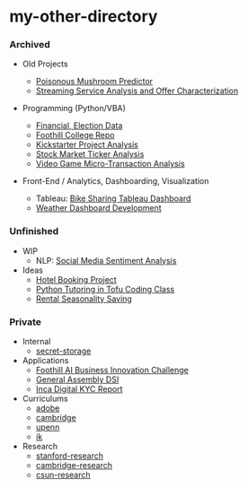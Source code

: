 # my-other-directory

### Archived
- Old Projects
    - [Poisonous Mushroom Predictor](https://github.com/cdenq/mushroom-edibility-predictor-web-app)
    - [Streaming Service Analysis and Offer Characterization](https://github.com/cdenq/streaming-service-analysis-and-offer-characterization)

- Programming (Python/VBA)
    - [Financial, Election Data](https://github.com/cdenq/financial-and-election-data-programming)
    - [Foothill College Repo](https://github.com/cdenq/my-foothill-college-repo/)
    - [Kickstarter Project Analysis](https://github.com/cdenq/kickstarter-project-analysis)
    - [Stock Market Ticker Analysis](https://github.com/cdenq/stock-market-ticker-analysis)
    - [Video Game Micro-Transaction Analysis](https://github.com/cdenq/video-game-micro-transaction-analysis)

- Front-End / Analytics, Dashboarding, Visualization
    - Tableau: [Bike Sharing Tableau Dashboard](https://github.com/cdenq/bike-sharing-tableau-dashboard)
    - [Weather Dashboard Development](https://github.com/cdenq/web-dashboard-on-weather-data)

### Unfinished
- WIP
    - NLP: [Social Media Sentiment Analysis](https://github.com/cdenq/branding-analysis-of-top-nonprofit-phd-dissertation)
- Ideas
    - [Hotel Booking Project](https://github.com/cdenq/hotel-booking-platform-data-consulting)
    - [Python Tutoring in Tofu Coding Class](https://github.com/cdenq/tofu-coding-class)
    - [Rental Seasonality Saving](https://github.com/cdenq/seasonality-analysis-for-rental-savings)

### Private
- Internal
    - [secret-storage](https://github.com/cdenq/secret-storage)
- Applications
    - [Foothill AI Business Innovation Challenge](https://github.com/cdenq/foothill-business-innovation-challenge-2022)
    - [General Assembly DSI](https://github.com/cdenq/kickstarter_check)
    - [Inca Digital KYC Report](https://github.com/cdenq/inca-digital-remittance-kyc-report)
- Curriculums
    - [adobe](https://github.com/cdenq/adobe-ga-dsi)
    - [cambridge](https://github.com/cdenq/ml-camp-0-participants)
    - [upenn](https://github.com/cdenq/data-analytics-visualization-2021-penn-bootcamp)
    - [ik](https://github.com/cdenq/interview-kickstart)
- Research
    - [stanford-research](https://github.com/cdenq/stanford-spar-2023)
    - [cambridge-research](https://github.com/cdenq/cambridge-ml-program)
    - [csun-research](https://github.com/cdenq/csun-comp-452-slides)
